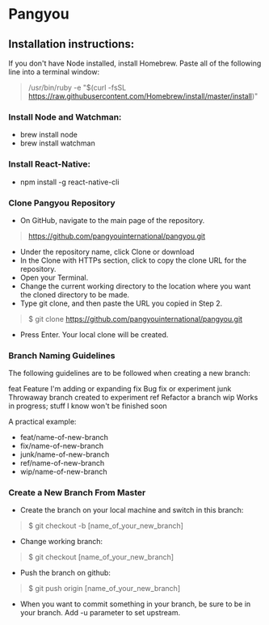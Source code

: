 # Pangyou

## Installation instructions:

If you don't have Node installed, install Homebrew.  Paste all of the following line into a terminal window:
> /usr/bin/ruby -e "$(curl -fsSL https://raw.githubusercontent.com/Homebrew/install/master/install)"

### Install Node and Watchman:

- brew install node
- brew install watchman


### Install React-Native:

- npm install -g react-native-cli


### Clone Pangyou Repository

- On GitHub, navigate to the main page of the repository.

> https://github.com/pangyouinternational/pangyou.git

- Under the repository name, click Clone or download
- In the Clone with HTTPs section, click  to copy the clone URL for the repository.
- Open your Terminal.
- Change the current working directory to the location where you want the cloned directory to be made.
- Type git clone, and then paste the URL you copied in Step 2.

> $ git clone https://github.com/pangyouinternational/pangyou.git

- Press Enter. Your local clone will be created.


### Branch Naming Guidelines

The following guidelines are to be followed when creating a new branch:

feat      Feature I'm adding or expanding
fix       Bug fix or experiment
junk      Throwaway branch created to experiment
ref       Refactor a branch
wip       Works in progress; stuff I know won't be finished soon

A practical example:
- feat/name-of-new-branch
- fix/name-of-new-branch
- junk/name-of-new-branch
- ref/name-of-new-branch
- wip/name-of-new-branch


### Create a New Branch From Master

- Create the branch on your local machine and switch in this branch:

> $ git checkout -b [name_of_your_new_branch]

- Change working branch:

> $ git checkout [name_of_your_new_branch]

- Push the branch on github:

> $ git push origin [name_of_your_new_branch]

- When you want to commit something in your branch, be sure to be in your branch. Add -u parameter to set upstream.
